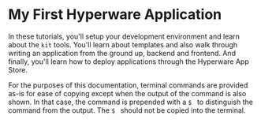 # My First Hyperware Application

In these tutorials, you'll setup your development environment and learn about the `kit` tools.
You'll learn about templates and also walk through writing an application from the ground up, backend and frontend.
And finally, you'll learn how to deploy applications through the Hyperware App Store.

For the purposes of this documentation, terminal commands are provided as-is for ease of copying except when the output of the command is also shown.
In that case, the command is prepended with a `$ ` to distinguish the command from the output.
The `$ ` should not be copied into the terminal.
